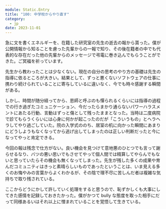 ```yaml
---
module: Static.Entry
title: "100: 中学校からやり直す"
category:
  - jp
date: 2023-11-01
---
```


急に文を書くエネルギーを、在籍した研究室の先生の逝去の報から貰った。僕が公開情報から知ることを慮った先輩からの一報で知り、その後在籍者の中でも代表的な存在だった他の先輩からのメッセージで弔電に巻き込んでもらうことができた。ご冥福を祈っています。

先生から教わったことは少なくない。現在の自分の思考のやり方の基礎は先生の指導に依るところが大きい。結果として、ずっと悪くないソフトウェアの仕事に携わり続けられていることに寄与しているに違いなく、今でも時々感謝する瞬間がある。

しかし、時間が随分経ってから、恩師と呼ぶのも憚られるくらいには指導の過程での行き過ぎたコミュニケーション、今だったらまかり通らないパワーハラスメントにあたる行動、言動はずっと傷として残ったままとなった。当時は二度病院で診てもらうくらいには心身に何かが起こったのだが「こういうもの」とヘラヘラしてやり過ごしていた。院の入学式ののち、居室の机に向かった瞬間にあまりにどうしようもなくなってから逃げ出してしまったのは正しい判断だったと今になってやっと肯定できる。

今回の報は残念で仕方がない。良い機会を見つけて意地悪のひとつでも言って謝らせるなり、バツの悪い思いでもさせてやって個人間では精算してやらんでもないと思っていたらその機会も無くなってしまった。先生が残した多くの成果や育んだコミュニティはきっと素晴らしいものであったということは、いま見える多くのお悔やみの言葉からよくわかるが、その陰で理不尽に苦しんだ者は複雑な気持ちで取り残されている。

ここからどうにかして許していく処理をすると思うので、恥ずかしくも大事にしてきた感情を記録しておきたかった。僕がかつて bully な態度を取った相手にだって同様あるいはそれ以上に憎まれていることを覚悟して生きている。
